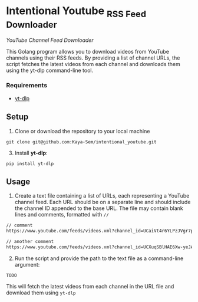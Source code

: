 # Intentional Youtube <sub>  RSS Feed Downloader</sub>
*YouTube Channel Feed Downloader*

This Golang program allows you to download videos from YouTube channels using their RSS feeds. By providing a list of channel URLs, the script fetches the latest videos from each channel and downloads them using the yt-dlp command-line tool.

### Requirements

- [yt-dlp](https://github.com/yt-dlp/yt-dlp)

## Setup

1. Clone or download the repository to your local machine

`git clone git@github.com:Kaya-Sem/intentional_youtube.git`

3. Install **yt-dlp**:

`pip install yt-dlp`

## Usage

1. Create a text file containing a list of URLs, each representing a YouTube channel feed. Each URL should be on a separate line and should include the channel ID appended to the base URL. The file may contain blank lines and comments, formatted with `//`

```markdown
// comment
https://www.youtube.com/feeds/videos.xml?channel_id=UCaiVt4r6YLPzJVgr7pOmD6w

// another comment
https://www.youtube.com/feeds/videos.xml?channel_id=UCXuqSBlHAE6Xw-yeJA0Tunw
```

2. Run the script and provide the path to the text file as a command-line argument:

```
TODO
```

This will fetch the latest videos from each channel in the URL file and download them using `yt-dlp`
